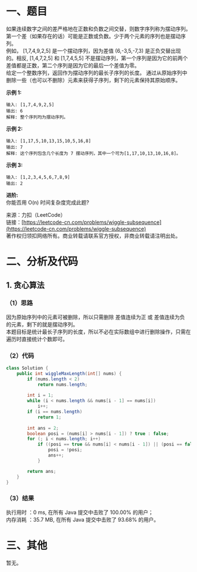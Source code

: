 # 一、题目
如果连续数字之间的差严格地在正数和负数之间交替，则数字序列称为摆动序列。第一个差（如果存在的话）可能是正数或负数。少于两个元素的序列也是摆动序列。   
例如， [1,7,4,9,2,5] 是一个摆动序列，因为差值 (6,-3,5,-7,3) 是正负交替出现的。相反, [1,4,7,2,5] 和 [1,7,4,5,5] 不是摆动序列，第一个序列是因为它的前两个差值都是正数，第二个序列是因为它的最后一个差值为零。   
给定一个整数序列，返回作为摆动序列的最长子序列的长度。 通过从原始序列中删除一些（也可以不删除）元素来获得子序列，剩下的元素保持其原始顺序。   
   
**示例 1:**   
```
输入: [1,7,4,9,2,5]
输出: 6 
解释: 整个序列均为摆动序列。
```
**示例 2:**
```
输入: [1,17,5,10,13,15,10,5,16,8]
输出: 7
解释: 这个序列包含几个长度为 7 摆动序列，其中一个可为[1,17,10,13,10,16,8]。
```
**示例 3:**
```
输入: [1,2,3,4,5,6,7,8,9]
输出: 2
```
**进阶:**    
你能否用 O(n) 时间复杂度完成此题?    
   
来源：力扣（LeetCode）   
链接：[https://leetcode-cn.com/problems/wiggle-subsequence](https://leetcode-cn.com/problems/wiggle-subsequence)   
著作权归领扣网络所有。商业转载请联系官方授权，非商业转载请注明出处。   
# 二、分析及代码    
## 1. 贪心算法
### （1）思路
因为原始序列中的元素可被删除，所以只需删除 差值连续为正 或 差值连续为负 的元素，剩下的就是摆动序列。    
本题目标是统计最长子序列的长度，所以不必在实际数组中进行删除操作，只需在遍历时直接统计个数即可。   
### （2）代码
```Java
class Solution {
    public int wiggleMaxLength(int[] nums) {
        if (nums.length < 2)
            return nums.length;
        
        int i = 1;
        while (i < nums.length && nums[i - 1] == nums[i])
            i++;
        if (i == nums.length)
            return 1;
        
        int ans = 2;
        boolean posi = (nums[i] > nums[i - 1]) ? true : false;
        for (; i < nums.length; i++)
            if ((posi == true && nums[i] < nums[i - 1]) || (posi == false && nums[i] > nums[i - 1])) {
                posi = !posi;
                ans++;
            }

        return ans;
    }
}
```
### （3）结果
执行用时 ：0 ms, 在所有 Java 提交中击败了 100.00% 的用户；  
内存消耗 ：35.7 MB, 在所有 Java 提交中击败了 93.68% 的用户。  
# 三、其他
暂无。   

